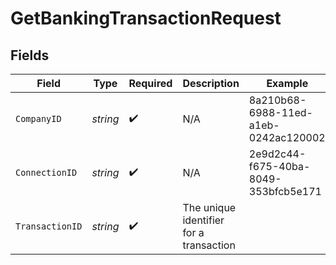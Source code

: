 # GetBankingTransactionRequest


## Fields

| Field                                   | Type                                    | Required                                | Description                             | Example                                 |
| --------------------------------------- | --------------------------------------- | --------------------------------------- | --------------------------------------- | --------------------------------------- |
| `CompanyID`                             | *string*                                | :heavy_check_mark:                      | N/A                                     | 8a210b68-6988-11ed-a1eb-0242ac120002    |
| `ConnectionID`                          | *string*                                | :heavy_check_mark:                      | N/A                                     | 2e9d2c44-f675-40ba-8049-353bfcb5e171    |
| `TransactionID`                         | *string*                                | :heavy_check_mark:                      | The unique identifier for a transaction |                                         |